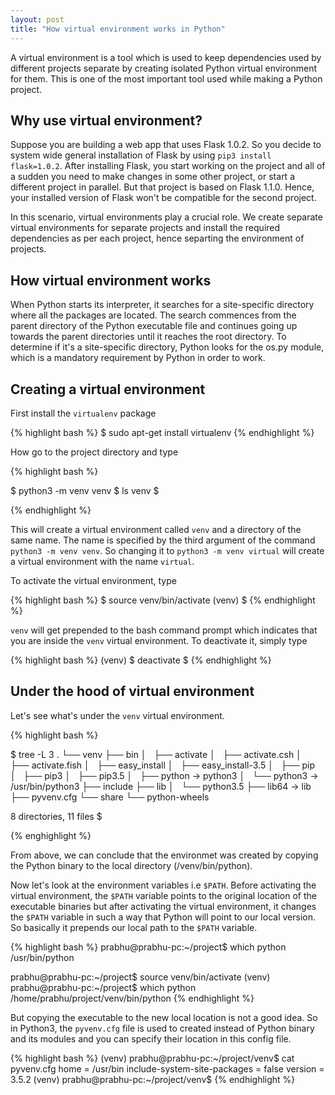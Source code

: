 ```yaml
---
layout: post
title: "How virtual environment works in Python"
---
```


A virtual environment is a tool which is used to keep dependencies used by different projects separate by creating isolated Python virtual environment for them. This is one of the most important tool used while making a Python project.

## Why use virtual environment?

Suppose you are building a web app that uses Flask 1.0.2. So you decide to system wide general installation of Flask by using `pip3 install flask=1.0.2`. After installing Flask, you start working on the project and all of a sudden you need to make changes in some other project, or start a different project in parallel. But that project is based on Flask 1.1.0. Hence, your installed version of Flask won't be compatible for the second project.

In this scenario, virtual environments play a crucial role. We create separate virtual environments for separate projects and install the required dependencies as per each project, hence separting the environment of projects.

## How virtual environment works

When Python starts its interpreter, it searches for a site-specific directory where all the packages are located. The search commences from the parent directory of the Python executable file and continues going up towards the parent directories until it reaches the root directory. To determine if it's a site-specific directory, Python looks for the os.py module, which is a mandatory requirement by Python in order to work.

## Creating a virtual environment

First install the `virtualenv` package

{% highlight bash %}
$ sudo apt-get install virtualenv
{% endhighlight %}

How go to the project directory and type

{% highlight bash %}

$ python3 -m venv venv
$ ls
venv
$

{% endhighlight %}

This will create a virtual environment called `venv` and a directory of the same name. The name is specified by the third argument of the command `python3 -m venv venv`. So changing it to `python3 -m venv virtual` will create a virtual environment with the name `virtual`.

To activate the virtual environment, type

{% highlight bash %}
$ source venv/bin/activate
(venv) $
{% endhighlight %}

`venv` will get prepended to the bash command prompt which indicates that you are inside the `venv` virtual environment. To deactivate it, simply type

{% highlight bash %}
(venv) $ deactivate
$
{% endhighlight %}

## Under the hood of virtual environment

Let's see what's under the `venv` virtual environment.

{% highlight bash %}

$ tree -L 3
.
└── venv
    ├── bin
    │   ├── activate
    │   ├── activate.csh
    │   ├── activate.fish
    │   ├── easy_install
    │   ├── easy_install-3.5
    │   ├── pip
    │   ├── pip3
    │   ├── pip3.5
    │   ├── python -> python3
    │   └── python3 -> /usr/bin/python3
    ├── include
    ├── lib
    │   └── python3.5
    ├── lib64 -> lib
    ├── pyvenv.cfg
    └── share
        └── python-wheels

8 directories, 11 files
$

{% enghighlight %}

From above, we can conclude that the environmet was created by copying the Python binary to the local directory (/venv/bin/python).

Now let's look at the environment variables i.e `$PATH`. Before activating the virtual environment, the `$PATH` variable points to the original location of the executable binaries but after activating the virtual environment, it changes the `$PATH` variable in such a way that Python will point to our local version. So basically it prepends our local path to the `$PATH` variable.

{% highlight bash %}
prabhu@prabhu-pc:~/project$ which python
/usr/bin/python

prabhu@prabhu-pc:~/project$ source venv/bin/activate
(venv) prabhu@prabhu-pc:~/project$ which python
/home/prabhu/project/venv/bin/python
{% endhighlight %}

But copying the executable to the new local location is not a good idea. So in Python3, the `pyvenv.cfg` file is used to created instead of Python binary and its modules and you can specify their location in this config file.

{% highlight bash %}
(venv) prabhu@prabhu-pc:~/project/venv$ cat pyvenv.cfg
home = /usr/bin
include-system-site-packages = false
version = 3.5.2
(venv) prabhu@prabhu-pc:~/project/venv$
{% endhighlight %}
